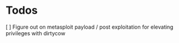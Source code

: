 # Todos

[ ] Figure out on metasploit payload / post exploitation for elevating privileges with dirtycow
